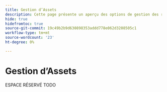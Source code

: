 ```yaml
---
title: Gestion d’Assets
description: Cette page présente un aperçu des options de gestion des ressources prises en charge par Adobe Commerce as a Cloud Service.
hide: true
hidefromtoc: true
source-git-commit: 19c49b2b9d630898353addd778e062d3208505c1
workflow-type: tm+mt
source-wordcount: '23'
ht-degree: 0%

---
```



# Gestion d’Assets

ESPACE RÉSERVÉ TODO
